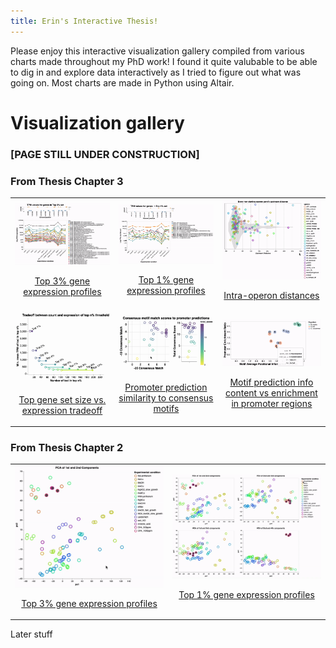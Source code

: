 ```yaml
---
title: Erin's Interactive Thesis!
---
```


Please enjoy this interactive visualization gallery compiled from various charts made throughout my PhD work! I found it quite valubable to be able to dig in and explore data interactively as I tried to figure out what was going on. Most charts are made in Python using Altair. 

# Visualization gallery
### [PAGE STILL UNDER CONSTRUCTION]

### From Thesis Chapter 3
<div>
    <table>
        <tr>
            <td>
                <a href="viz_pages/chapter3_pcooords_top3perc.html" title="Go to interactive visualization" display='inline'>
                    <img src="img/chapter3_pcoords_top3perc.gif" alt="top 3perc gene set" width="400"/>
                    <p style="text-align: center">Top 3% gene expression profiles</p>
                </a>
            </td>
            <td>
                <a href="viz_pages/chapter3_pcooords_top1perc.html" title="Go to interactive visualization" display='inline'>
                    <img src="img/chapter3_pcoords_top1perc.gif" alt="top 1perc gene set" width="400"/>
                    <p style="text-align: center">Top 1% gene expression profiles</p>
                </a>
            </td>
            <td>
                <a href="viz_pages/chapter3_mbur_operon_dist.html" title="Go to interactive visualization" display='inline'>
                    <img src="img/chapter3_mbur_operon_dist.gif" alt="intra-operon distances" width="400"/>
                    <p style="text-align: center">Intra-operon distances</p>
                </a>
            </td>
        </tr>
        <tr>
            <td>
                <a href="viz_pages/chapter3_tradeoff.html" title="Go to interactive visualization" display='inline'>
                    <img src="img/chapter3_tradeoff.gif" alt="tpm vs group size tradeoff" width="400"/>
                    <p style="text-align: center">Top gene set size vs. expression tradeoff</p>
                </a>
            </td>
            <td>
                <a href="viz_pages/chapter3_consensus_prediction_match.html" title="Go to interactive visualization" display='inline'>
                    <img src="img/chapter3_consensus_prediction_match.gif" alt="consensus prediction matches" width="400"/>
                    <p style="text-align: center">Promoter prediction similarity to consensus motifs</p>
                </a>
            </td>
            <td>
                <a href="viz_pages/chapter3_posIC_vs_enrichment.html" title="Go to interactive visualization" display='inline'>
                    <img src="img/chapter3_posIC_vs_enrichment.gif" alt="promoter prediction IC vs enrichment" width="400"/>
                    <p style="text-align: center">Motif prediction info content vs enrichment in promoter regions </p>
                </a>
            </td>
        </tr>
    </table>
</div>

### From Thesis Chapter 2
<div>
    <table>
        <tr>
            <td>
                <a href="viz_pages/chapter2_PC12_zoom.html" title="Go to interactive visualization" display='inline'>
                    <img src="img/chapter2_PC12_zoom.gif" alt="top 3perc gene set" width="400"/>
                    <p style="text-align: center">Top 3% gene expression profiles</p>
                </a>
            </td>
            <td>
                <a href="viz_pages/chapter2_PC1234.html" title="Go to interactive visualization" display='inline'>
                    <img src="img/chapter2_PC1234.gif" alt="top 1perc gene set" width="400"/>
                    <p style="text-align: center">Top 1% gene expression profiles</p>
                </a>
            </td>
        </tr>
    </table>
</div>

Later stuff

